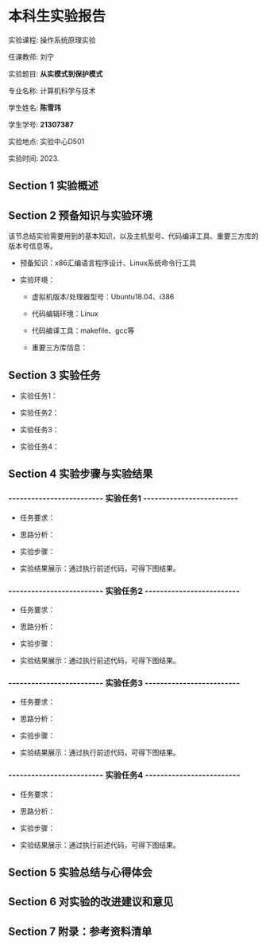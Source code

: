 # 本科生实验报告

实验课程: 操作系统原理实验

任课教师: 刘宁

实验题目: **从实模式到保护模式**

专业名称: 计算机科学与技术

学生姓名: **陈雪玮**

学生学号: **21307387**

实验地点: 实验中心D501

实验时间: 2023.

## Section 1 实验概述

## Section 2 预备知识与实验环境

该节总结实验需要用到的基本知识，以及主机型号、代码编译工具、重要三方库的版本号信息等。

- 预备知识：x86汇编语言程序设计、Linux系统命令行工具

- 实验环境：
  
  - 虚拟机版本/处理器型号：Ubuntu18.04、i386
  
  - 代码编辑环境：Linux
  
  - 代码编译工具：makefile、gcc等
  
  - 重要三方库信息：

## Section 3 实验任务

- 实验任务1：

- 实验任务2：

- 实验任务3：

- 实验任务4：

## Section 4 实验步骤与实验结果

### ------------------------- 实验任务1 -------------------------

- 任务要求：

- 思路分析：

- 实验步骤：

- 实验结果展示：通过执行前述代码，可得下图结果。

### ------------------------- 实验任务2 -------------------------

- 任务要求：

- 思路分析：

- 实验步骤：
* 实验结果展示：通过执行前述代码，可得下图结果。

### ------------------------- 实验任务3 -------------------------

- 任务要求：

- 思路分析：

- 实验步骤：

- 实验结果展示：通过执行前述代码，可得下图结果。

### ------------------------- 实验任务4 -------------------------

- 任务要求：

- 思路分析：

- 实验步骤：

- 实验结果展示：通过执行前述代码，可得下图结果。

## Section 5 实验总结与心得体会

## Section 6 对实验的改进建议和意见

## Section 7 附录：参考资料清单
